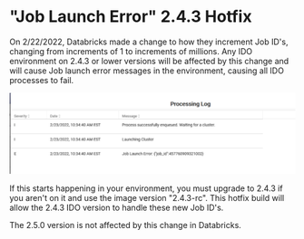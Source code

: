 # "Job Launch Error" 2.4.3 Hotfix

On 2/22/2022, Databricks made a change to how they increment Job ID's, changing from increments of 1 to increments of millions. Any IDO environment on 2.4.3 or lower versions will be affected by this change and will cause Job launch error messages in the environment, causing all IDO processes to fail.

![Example of error](<../../.gitbook/assets/image (382) (1).png>)

If this starts happening in your environment, you must upgrade to 2.4.3 if you aren't on it and use the image version "2.4.3-rc". This hotfix build will allow the 2.4.3 IDO version to handle these new Job ID's.&#x20;

The 2.5.0 version is not affected by this change in Databricks.

